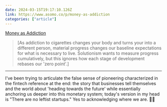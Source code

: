 ```yaml
---
date: 2024-03-15T19:17:10.126Z
link: https://www.asomo.co/p/money-as-addiction
categories: ["article"]
---
```

[Money as Addiction](https://www.asomo.co/p/money-as-addiction)

> [As addiction to cigarettes changes your body and turns your into a different person, material progress changes our baseline expectations for what is necessary to live. Solutionism wants to measure progress cumulatively, but this ignores how each stage of development rebases our 'zero point'.]

---

I've been trying to articulate the false sense of pioneering characterized in the fintech reference at the end: the story that businesses tell themselves and the world about 'heading towards the future' while essentially anchoring us deeper into this monetary system; today's version in my head is "There are no leftist startups." Yes to acknowledging where we are. 👍🏽
